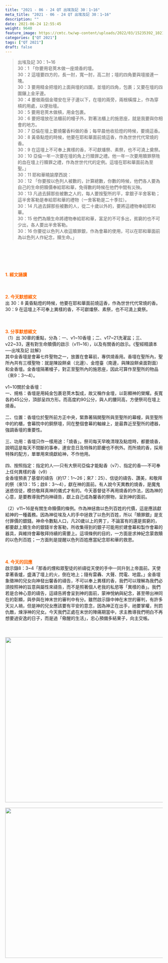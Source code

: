 ```yaml
---
title: "2021 - 06 - 24 QT 出埃及記 30：1~16"
meta_title: "2021 - 06 - 24 QT 出埃及記 30：1~16"
description: ""
date: 2021-06-24 12:55:45
weight: 9640
feature_image: https://cmtc.tw/wp-content/uploads/2022/03/15235392_10211799862337740_180693556567566654_o-1.webp
categories: ["QT 2021"]
tags: ["QT 2021"]
draft: false
---
```


<blockquote>出埃及記 30：1~16<br />
30：1 「你要用皂莢木做一座燒香的壇。<br />
30：2 這壇要四方的，長一肘，寬一肘，高二肘；壇的四角要與壇接連一塊。<br />
30：3 要用精金把壇的上面與壇的四圍，並壇的四角，包裹；又要在壇的四圍鑲上金牙邊。<br />
30：4 要做兩個金環安在牙子邊以下，在壇的兩旁，兩根橫撐上，作為穿槓的用處，以便抬壇。<br />
30：5 要用皂莢木做槓，用金包裹。<br />
30：6 要把壇放在法櫃前的幔子外，對著法櫃上的施恩座，就是我要與你相會的地方。<br />
30：7 亞倫在壇上要燒馨香料做的香；每早晨他收拾燈的時候，要燒這香。<br />
30：8 黃昏點燈的時候，他要在耶和華面前燒這香，作為世世代代常燒的香。<br />
30：9 在這壇上不可奉上異樣的香，不可獻燔祭、素祭，也不可澆上奠祭。<br />
30：10 亞倫一年一次要在壇的角上行贖罪之禮。他一年一次要用贖罪祭牲的血在壇上行贖罪之禮，作為世世代代的定例。這壇在耶和華面前為至聖。」<br />
30：11 耶和華曉諭摩西說：<br />
30：12 「你要按以色列人被數的，計算總數，你數的時候，他們各人要為自己的生命把贖價奉給耶和華，免得數的時候在他們中間有災殃。<br />
30：13 凡過去歸那些被數之人的，每人要按聖所的平，拿銀子半舍客勒；這半舍客勒是奉給耶和華的禮物（一舍客勒是二十季拉）。<br />
30：14 凡過去歸那些被數的人，從二十歲以外的，要將這禮物奉給耶和華。<br />
30：15 他們為贖生命將禮物奉給耶和華，富足的不可多出，貧窮的也不可少出，各人要出半舍客勒。<br />
30：16 你要從以色列人收這贖罪銀，作為會幕的使用，可以在耶和華面前為以色列人作紀念，贖生命。」</blockquote><br />
&nbsp;<br />
<br />
&nbsp;<br />
<br />
<span style="color: #ff6600;"><strong>1. </strong><strong>經文誦讀</strong></span><br />
<br />
<span style="color: #ff6600;"><strong> </strong></span><br />
<br />
<span style="color: #ff6600;"><strong>2. 今天默想</strong><strong>經文<br />
</strong></span>出 30：8 黃昏點燈的時候，他要在耶和華面前燒這香，作為世世代代常燒的香。<br />
30：9 在這壇上不可奉上異樣的香，不可獻燔祭、素祭，也不可澆上奠祭。<br />
<br />
&nbsp;<br />
<br />
<span style="color: #ff6600;"><strong>3. 分享默想經文<br />
</strong></span>（1）出 30章的重點，分為：一、v1~10香壇；二、v17~21洗濯盆；三、v22~33，還有對生命贖價的啟示（v11~16），以及有關香的啟示。《聖經精讀本──出埃及記 註解》<br />
其中金香壇是會幕七件聖物之一，放置在會幕前，專供燒香用。香壇在聖所內，聖所內共有三樣聖物：就是陳設餅桌（北邊）、金燈臺（南邊，與陳設餅桌面對面）和金香壇。金香壇隔著幔子，對正至聖所內的施恩座，因此可算作至聖所的物品（來9：3～4）。<br />
<br />
v1~10關於金香壇：<br />
一、規格：香壇是用純金包裹皂莢木製成，故又稱作金壇，以彰顯神的榮耀。長寬各約45公分，頂部呈四方形。而高度約90公分，與人的腰同高，方便祭司在壇上燒香。<br />
<br />
二、位置：香壇位於聖所前方正中央，緊靠著隔開聖所與至聖所的幕幔，與至聖所中的約櫃，會幕院中的銅祭壇，同在整個會幕的軸線上，是最靠近至聖所的禮器，強調香壇的重要性。<br />
<br />
三、功用：香壇只作一樣用途：「燒香」。祭司每天早晚清理及點燈時，都要燒香，說明這是每天不間斷的事奉，連安息日及特殊的節慶也不例外。而所燒的香，採用特殊的配方，單單用來燒獻給神，不作他用。<br />
<br />
四、按照指定：指定的人──只有大祭司亞倫才能點香（v7）、指定的香──不可奉上任何異樣的香（v9）.<br />
金香壇預表了基督的禱告（約17：1～26；來7：25）、信徒的禱告、讚美，和敬拜的祭（來13：15；啟8：3～4），獻在神的面前。有人說今天異教的燒香，是魔鬼迷惑信徒，模仿敬拜真神的儀式才有的。今天基督徒不再用燒香的作法，因為神的心意，是要教導我們向神禱告，獻上自己成為馨香的祭物，呈到神的面前。<br />
<br />
（2）v11~16是有關生命贖價的條例。作為神拯救以色列百姓的代價，這是應該獻給神的一種義務。因為神從埃及人的手中拯救了以色列百姓，所以「贖罪銀」是支付罪價的銀錢。神命令數點人口，凡20歲以上的男丁，不論富有的還是貧窮的，都要獻上贖生命的銀錢半舍客勒，所收集得到的銀子可能用於建會幕和製作會幕的器具，與維持會幕敬拜持續的需要上。這項條例的目的，一方面是求神紀念蒙救贖的以色列百姓；一方面則是提醒以色列百姓應當紀念耶和華的救恩。<br />
<br />
&nbsp;<br />
<br />
<span style="color: #ff6600;"><strong>4. 今天的回應<br />
</strong></span>啟示錄8：3~4「那香的煙和眾聖徒的祈禱從天使的手中一同升到上帝面前。天使拿著香爐，盛滿了壇上的火，倒在地上；隨有雷轟、大聲、閃電、地震。」金香壇象徵神的兒女向神發出馨香的禱告，不可以奉上異樣的香，我們可以理解為我們必須按照神的旨意與屬性來禱告，而不是照著個人老我的私慾等「異樣的香」。我們若是合神心意的禱告，這禱告將會呈到神的面前，蒙神悅納與紀念，甚至帶出神同在的彰顯，與參與在神末世的審判中有分。雖然啟示錄中神在末世的審判，有許多天災人禍，但是神的兒女應該要有平安的意念，因為神正在出手，祂要掌權，刑罰仇敵，煉淨神的兒女。今天我們正處在末世的陣痛期當中，求主教導我們明白不再想要過安逸的日子，而是過「儆醒的生活」，忠心預備多結果子，向主交帳。<br />
<br />
&nbsp;<br />
<br />
<img class="alignnone size-full wp-image-9766 aligncenter" src="https://cmtc.tw/wp-content/uploads/2021/06/202106241.jpg" alt="" width="704" height="528" /><br />
<br />
<img class="alignnone size-medium wp-image-9767 aligncenter" src="https://cmtc.tw/wp-content/uploads/2021/06/202106242.jpg" alt="" width="640" height="480" />
        